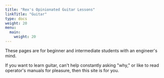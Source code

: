 ```yaml
---
title: "Rex's Opinionated Guitar Lessons"
linkTitle: "Guitar"
type: docs
weight: 20
menu:
  main:
    weight: 20
---
```


These pages are for beginner and intermediate students with an engineer's mind.

If you want to learn guitar, can't help constantly asking "why," or like to read operator's manuals for pleasure, then this site is for you.
